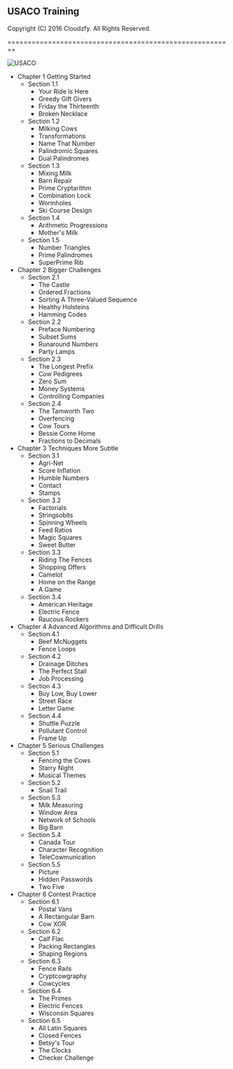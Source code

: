 ## USACO Training

Copyright (C) 2016 Cloudzfy. All Rights Reserved.

========================================================

![USACO](https://raw.githubusercontent.com/cloudzfy/usaco/master/images/cowhead2.gif)

* Chapter 1 Getting Started
  * Section 1.1
    * Your Ride Is Here
    * Greedy Gift Givers
    * Friday the Thirteenth
    * Broken Necklace
  * Section 1.2
    * Milking Cows
    * Transformations
    * Name That Number
    * Palindromic Squares
    * Dual Palindromes
  * Section 1.3
    * Mixing Milk
    * Barn Repair
    * Prime Cryptarithm
    * Combination Lock
    * Wormholes
    * Ski Course Design
  * Section 1.4
    * Arithmetic Progressions
    * Mother's Milk
  * Section 1.5
    * Number Triangles
    * Prime Palindromes
    * SuperPrime Rib
* Chapter 2 Bigger Challenges
  * Section 2.1
    * The Castle
    * Ordered Fractions
    * Sorting A Three-Valued Sequence
    * Healthy Holsteins
    * Hamming Codes
  * Section 2.2
    * Preface Numbering
    * Subset Sums
    * Runaround Numbers
    * Party Lamps
  * Section 2.3
    * The Longest Prefix
    * Cow Pedigrees
    * Zero Sum
    * Money Systems
    * Controlling Companies
  * Section 2.4
    * The Tamworth Two
    * Overfencing
    * Cow Tours
    * Bessie Come Home
    * Fractions to Decimals
* Chapter 3 Techniques More Subtle
  * Section 3.1
    * Agri-Net
    * Score Inflation
    * Humble Numbers
    * Contact
    * Stamps
  * Section 3.2
    * Factorials
    * Stringsobits
    * Spinning Wheels
    * Feed Ratios
    * Magic Squares
    * Sweet Butter
  * Section 3.3
    * Riding The Fences
    * Shopping Offers
    * Camelot
    * Home on the Range
    * A Game
  * Section 3.4
    * American Heritage
    * Electric Fence
    * Raucous Rockers
* Chapter 4 Advanced Algorithms and Difficult Drills
  * Section 4.1
    * Beef McNuggets
    * Fence Loops
  * Section 4.2
    * Drainage Ditches
    * The Perfect Stall
    * Job Processing
  * Section 4.3
    * Buy Low, Buy Lower
    * Street Race
    * Letter Game
  * Section 4.4
    * Shuttle Puzzle
    * Pollutant Control
    * Frame Up
* Chapter 5 Serious Challenges
  * Section 5.1
    * Fencing the Cows
    * Starry Night
    * Musical Themes
  * Section 5.2
    * Snail Trail
  * Section 5.3
    * Milk Measuring
    * Window Area
    * Network of Schools
    * Big Barn
  * Section 5.4
    * Canada Tour
    * Character Recognition
    * TeleCowmunication
  * Section 5.5
    * Picture
    * Hidden Passwords
    * Two Five
* Chapter 6 Contest Practice
  * Section 6.1
    * Postal Vans
    * A Rectangular Barn
    * Cow XOR
  * Section 6.2
    * Calf Flac
    * Packing Rectangles
    * Shaping Regions
  * Section 6.3
    * Fence Rails
    * Cryptcowgraphy
    * Cowcycles
  * Section 6.4
    * The Primes
    * Electric Fences
    * Wisconsin Squares
  * Section 6.5
    * All Latin Squares
    * Closed Fences
    * Betsy's Tour
    * The Clocks
    * Checker Challenge
